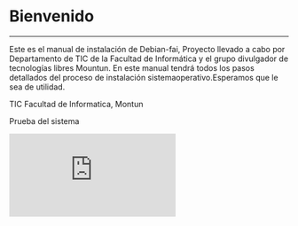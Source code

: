 # Bienvenido
--- 
Este es el manual de instalación de Debian-fai, Proyecto llevado a cabo por Departamento de TIC de la Facultad de Informática y el grupo divulgador de tecnologías libres Mountun. En este manual tendrá todos los pasos detallados del proceso de instalación sistemaoperativo.Esperamos que le sea de utilidad.

TIC Facultad de Informatica, Montun

Prueba del sistema

<iframe class="embed-responsive-item" style="width: auto;" src="https://www.youtube.com/embed/0aGg6-gBnxs" frameborder="0" allow="accelerometer; autoplay; encrypted-media; gyroscope; picture-in-picture" allowfullscreen></iframe>